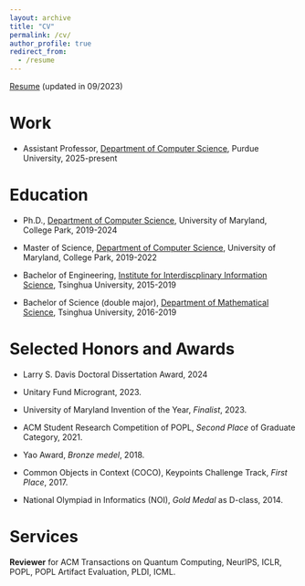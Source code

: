 ```yaml
---
layout: archive
title: "CV"
permalink: /cv/
author_profile: true
redirect_from:
  - /resume
---
```


[Resume](https://pickspeng.github.io/files/CV.pdf) (updated in 09/2023)

Work
=====
* Assistant Professor, [Department of Computer Science](https://www.cs.purdue.edu/), Purdue University, 2025-present

Education
======
* Ph.D., [Department of Computer Science](https://www.cs.umd.edu/), University of Maryland, College Park, 2019-2024

* Master of Science, [Department of Computer Science](https://www.cs.umd.edu/), University of Maryland, College Park, 2019-2022

* Bachelor of Engineering, [Institute for Interdiscplinary Information Science](https://iiis.tsinghua.edu.cn/en/), Tsinghua University, 2015-2019

* Bachelor of Science (double major), [Department of Mathematical Science](https://www.math.tsinghua.edu.cn/), Tsinghua University, 2016-2019

Selected Honors and Awards
======

* Larry S. Davis Doctoral Dissertation Award, 2024

* Unitary Fund Microgrant, 2023.

* University of Maryland Invention of the Year, *Finalist*, 2023.

* ACM Student Research Competition of POPL, *Second Place* of Graduate Category, 2021.

* Yao Award, *Bronze medel*, 2018.

* Common Objects in Context (COCO), Keypoints Challenge Track, *First Place*, 2017.

* National Olympiad in Informatics (NOI), *Gold Medal* as D-class, 2014.

Services
======
**Reviewer** for ACM Transactions on Quantum Computing, NeurIPS, ICLR, POPL, POPL Artifact Evaluation, PLDI, ICML.